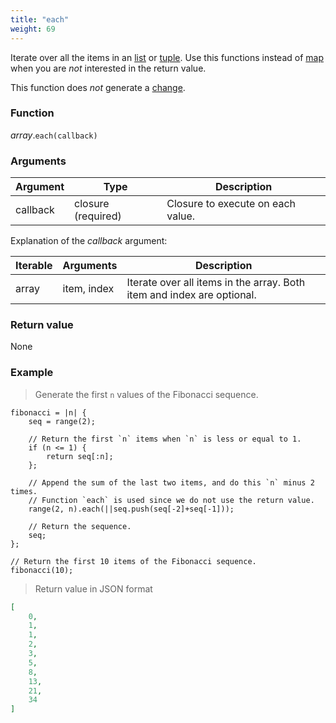 ```yaml
---
title: "each"
weight: 69
---
```


Iterate over all the items in an [list](../../list) or [tuple](../../tuple).
Use this functions instead of [map](../map) when you are *not* interested in the return value.

This function does *not* generate a [change](../../../overview/changes).

### Function

*array*.`each(callback)`

### Arguments

Argument | Type | Description
-------- | ---- | -----------
callback | closure (required) | Closure to execute on each value.

Explanation of the *callback* argument:

Iterable | Arguments   | Description
-------- | ----------- | -----------
array    | item, index | Iterate over all items in the array. Both item and index are optional.

### Return value

None

### Example

> Generate the first `n` values of the Fibonacci sequence.

```thingsdb,json_response
fibonacci = |n| {
    seq = range(2);

    // Return the first `n` items when `n` is less or equal to 1.
    if (n <= 1) {
        return seq[:n];
    };

    // Append the sum of the last two items, and do this `n` minus 2 times.
    // Function `each` is used since we do not use the return value.
    range(2, n).each(||seq.push(seq[-2]+seq[-1]));

    // Return the sequence.
    seq;
};

// Return the first 10 items of the Fibonacci sequence.
fibonacci(10);
```

> Return value in JSON format

```json
[
    0,
    1,
    1,
    2,
    3,
    5,
    8,
    13,
    21,
    34
]
```
